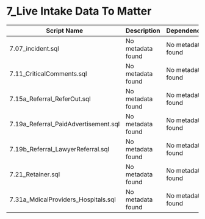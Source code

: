 # 7_Live Intake Data To Matter

| Script Name | Description | Dependencies |
|-------------|-------------|-------------|
| 7.07_incident.sql | No metadata found | No metadata found |
| 7.11_CriticalComments.sql | No metadata found | No metadata found |
| 7.15a_Referral_ReferOut.sql | No metadata found | No metadata found |
| 7.19a_Referral_PaidAdvertisement.sql | No metadata found | No metadata found |
| 7.19b_Referral_LawyerReferral.sql | No metadata found | No metadata found |
| 7.21_Retainer.sql | No metadata found | No metadata found |
| 7.31a_MdicalProviders_Hospitals.sql | No metadata found | No metadata found |
